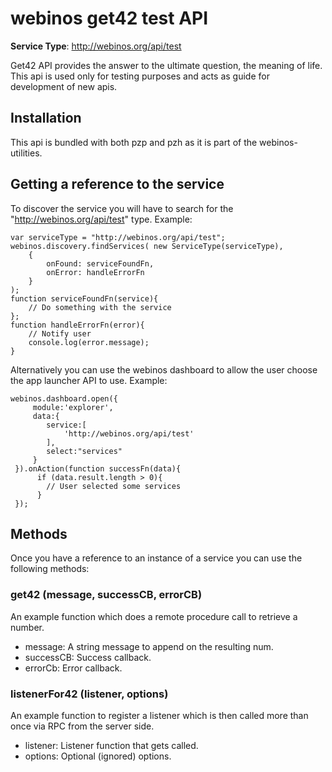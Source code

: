 # webinos get42 test API #

**Service Type**: http://webinos.org/api/test

Get42 API provides the answer to the ultimate question, the meaning of life. This api is used only for testing purposes and acts as guide for development of new apis.

## Installation ##

This api is bundled with both pzp and pzh as it is part of the webinos-utilities.

## Getting a reference to the service ##

To discover the service you will have to search for the "http://webinos.org/api/test" type. Example:

	var serviceType = "http://webinos.org/api/test";
	webinos.discovery.findServices( new ServiceType(serviceType), 
		{ 
			onFound: serviceFoundFn, 
			onError: handleErrorFn
		}
	);
	function serviceFoundFn(service){
		// Do something with the service
	};
	function handleErrorFn(error){
		// Notify user
		console.log(error.message);
	}

Alternatively you can use the webinos dashboard to allow the user choose the app launcher API to use. Example:
 	
	webinos.dashboard.open({
         module:'explorer',
	     data:{
         	service:[
            	'http://webinos.org/api/test'
         	],
            select:"services"
         }
     }).onAction(function successFn(data){
		  if (data.result.length > 0){
			// User selected some services
		  }
	 });

## Methods ##

Once you have a reference to an instance of a service you can use the following methods:

### get42 (message, successCB, errorCB)

An example function which does a remote procedure call to retrieve a number.

- message: A string message to append on the resulting num.
- successCB: Success callback.
- errorCb: Error callback.

### listenerFor42 (listener, options)

An example function to register a listener which is then called more than once via RPC from the server side.

- listener: Listener function that gets called.
- options: Optional (ignored) options.